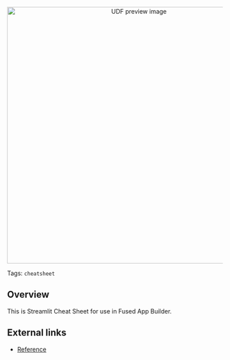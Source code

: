 <!--fused:preview-->
<p align="center"><img src="https://fused-magic.s3.amazonaws.com/thumbnails/apps-public/Streamlit_Cheat_Sheet.png" width="600" alt="UDF preview image"></p>

<!--fused:tags-->
Tags: `cheatsheet`

<!--fused:readme-->
## Overview

This is Streamlit Cheat Sheet for use in Fused App Builder. 

## External links
- [Reference](https://github.com/daniellewisDL/streamlit-cheat-sheet)
